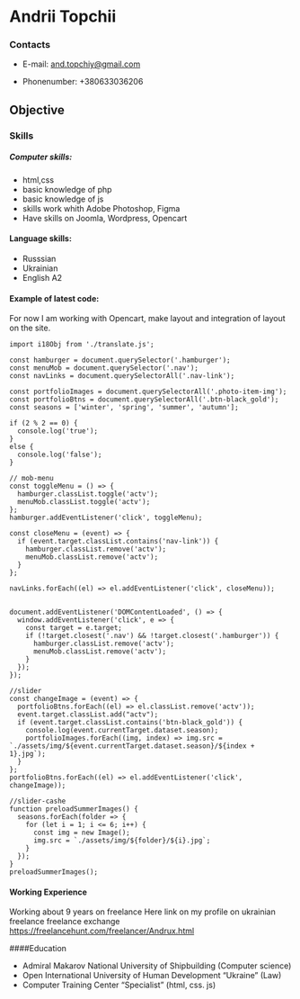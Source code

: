 # Andrii Topchii
### Contacts
* E-mail: and.topchiy@gmail.com

* Phonenumber: +380633036206

## Objective
### Skills
##### Computer skills:
* html,css
* basic knowledge of php
* basic knowledge of js
* skills work whith Adobe Photoshop, Figma
* Have skills on Joomla, Wordpress, Opencart

#### Language skills:
* Russsian
* Ukrainian
* English А2


#### Example of latest code:
 For now I am working with Opencart, make layout and integration of layout on the site.

``` 
import i18Obj from './translate.js';

const hamburger = document.querySelector('.hamburger');
const menuMob = document.querySelector('.nav');
const navLinks = document.querySelectorAll('.nav-link');

const portfolioImages = document.querySelectorAll('.photo-item-img');
const portfolioBtns = document.querySelectorAll('.btn-black_gold');
const seasons = ['winter', 'spring', 'summer', 'autumn'];

if (2 % 2 == 0) {
  console.log('true');
}
else {
  console.log('false');
}

// mob-menu
const toggleMenu = () => {
  hamburger.classList.toggle('actv');
  menuMob.classList.toggle('actv');
};
hamburger.addEventListener('click', toggleMenu);

const closeMenu = (event) => {
  if (event.target.classList.contains('nav-link')) {
    hamburger.classList.remove('actv');
    menuMob.classList.remove('actv');
  }
};

navLinks.forEach((el) => el.addEventListener('click', closeMenu));


document.addEventListener('DOMContentLoaded', () => {
  window.addEventListener('click', e => {
    const target = e.target;
    if (!target.closest('.nav') && !target.closest('.hamburger')) {
      hamburger.classList.remove('actv');
      menuMob.classList.remove('actv');
    }
  });
});

//slider
const changeImage = (event) => {
  portfolioBtns.forEach((el) => el.classList.remove('actv'));
  event.target.classList.add("actv");
  if (event.target.classList.contains('btn-black_gold')) {
    console.log(event.currentTarget.dataset.season);
    portfolioImages.forEach((img, index) => img.src = `./assets/img/${event.currentTarget.dataset.season}/${index + 1}.jpg`);
  }
};
portfolioBtns.forEach((el) => el.addEventListener('click', changeImage));

//slider-cashe
function preloadSummerImages() {
  seasons.forEach(folder => {
    for (let i = 1; i <= 6; i++) {
      const img = new Image();
      img.src = `./assets/img/${folder}/${i}.jpg`;
    }
  });
}
preloadSummerImages();
``` 


#### Working Experience
Working about 9 years on freelance Here link on my profile on ukrainian freelance freelance exchange https://freelancehunt.com/freelancer/Andrux.html

####Education
* Admiral Makarov National University of Shipbuilding (Computer science)
* Open International University of Human Development “Ukraine” (Law)
* Computer Training Center “Specialist” (html, css. js)
